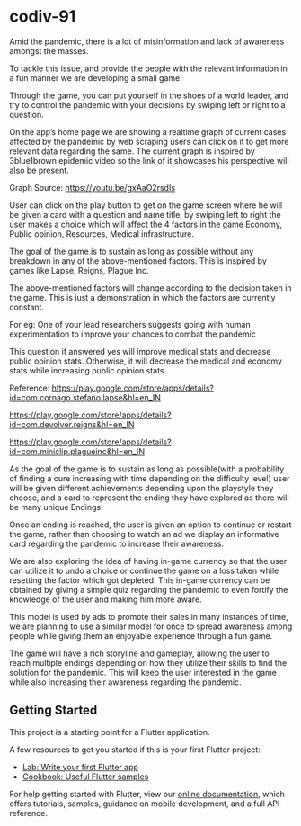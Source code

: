 # codiv-91


Amid the pandemic, there is a lot of misinformation and lack of awareness amongst the masses.

To tackle this issue, and provide the people with the relevant information in a fun manner we are developing a small game.

Through the game, you can put yourself in the shoes of a world leader, and try to control the pandemic with your decisions by swiping left or right to a question. 

On the app’s home page we are showing a realtime graph of current cases affected by the pandemic by web scraping users can click on it to get more relevant data regarding the same. The current graph is inspired by 3blue1brown epidemic video so the link of it showcases his perspective will also be present.

Graph Source: https://youtu.be/gxAaO2rsdIs




User can click on the play button to get on the game screen where he will be given a card with a question and name title, by swiping left to right the user makes a choice which will affect the 4 factors in the game Economy, Public opinion, Resources, Medical infrastructure.



The goal of the game is to sustain as long as possible without any breakdown in any of the above-mentioned factors. This is inspired by games like Lapse, Reigns, Plague Inc. 

The above-mentioned factors will change according to the decision taken in the game. This is just a demonstration in which the factors are currently constant. 

For eg:
One of your lead researchers suggests going with human experimentation to improve your chances to combat the pandemic

This question if answered yes will improve medical stats and decrease public opinion stats. Otherwise, it will decrease the medical and economy stats while increasing public opinion stats.








Reference: https://play.google.com/store/apps/details?id=com.cornago.stefano.lapse&hl=en_IN

https://play.google.com/store/apps/details?id=com.devolver.reigns&hl=en_IN

https://play.google.com/store/apps/details?id=com.miniclip.plagueinc&hl=en_IN

As the goal of the game is to sustain as long as possible(with a probability of finding a cure increasing with time depending on the difficulty level) user will be given different achievements depending upon the playstyle they choose, and a card to represent the ending they have explored as there will be many unique Endings.

Once an ending is reached, the user is given an option to continue or restart the game, rather than choosing to watch an ad we display an informative card regarding the pandemic to increase their awareness.

We are also exploring the idea of having in-game currency so that the user can utilize it to undo a choice or continue the game on a loss taken while resetting the factor which got depleted.
This in-game currency can be obtained by giving a simple quiz regarding the pandemic to even fortify the knowledge of the user and making him more aware.

This model is used by ads to promote their sales in many instances of time, we are planning to use a similar model for once to spread awareness among people while giving them an enjoyable experience through a fun game.

The game will have a rich storyline and gameplay, allowing the user to reach multiple endings depending on how they utilize their skills to find the solution for the pandemic. This will keep the user interested in the game while also increasing their awareness regarding the pandemic. 



## Getting Started

This project is a starting point for a Flutter application.

A few resources to get you started if this is your first Flutter project:

- [Lab: Write your first Flutter app](https://flutter.dev/docs/get-started/codelab)
- [Cookbook: Useful Flutter samples](https://flutter.dev/docs/cookbook)

For help getting started with Flutter, view our
[online documentation](https://flutter.dev/docs), which offers tutorials,
samples, guidance on mobile development, and a full API reference.
